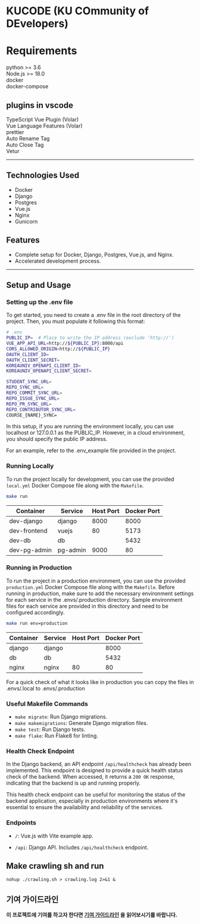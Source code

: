 # KUCODE (KU COmmunity of DEvelopers)


# Requirements
python >= 3.6  
Node.js >= 18.0  
docker  
docker-compose  

## plugins in vscode
TypeScript Vue Plugin (Volar)   
Vue Language Features (Volar)  
prettier  
Auto Rename Tag  
Auto Close Tag  
Vetur  


---

## Technologies Used

- Docker
- Django
- Postgres
- Vue.js
- Nginx
- Gunicorn

## Features

- Complete setup for Docker, Django, Postgres, Vue.js, and Nginx.
- Accelerated development process.

---



## Setup and Usage

### Setting up the .env file

To get started, you need to create a .env file in the root directory of the project. Then, you must populate it following this format:

```bash
# .env
PUBLIC_IP=  # Place to write the IP address (exclude 'http://')
VUE_APP_API_URL=http://${PUBLIC_IP}:8000/api
CORS_ALLOWED_ORIGIN=http://${PUBLIC_IP}
OAUTH_CLIENT_ID=
OAUTH_CLIENT_SECRET=
KOREAUNIV_OPENAPI_CLIENT_ID=
KOREAUNIV_OPENAPI_CLIENT_SECRET=

STUDENT_SYNC_URL=
REPO_SYNC_URL=
REPO_COMMIT_SYNC_URL=
REPO_ISSUE_SYNC_URL=
REPO_PR_SYNC_URL=
REPO_CONTRIBUTOR_SYNC_URL=
COURSE_{NAME}_SYNC=
```

In this setup, if you are running the environment locally, you can use localhost or 127.0.0.1 as the PUBLIC_IP. However, in a cloud environment, you should specify the public IP address.

For an example, refer to the .env_example file provided in the project.

### Running Locally

To run the project locally for development, you can use the provided `local.yml` Docker Compose file along with the `Makefile`.

```bash
make run
```

| Container  | Service | Host Port | Docker Port |
| ---------- | ------- | --------- | ----------- |
| dev-django | django  | 8000      | 8000        |
| dev-frontend  | vuejs   | 80      | 5173        |
| dev-db     | db      |       | 5432        |
| dev-pg-admin     | pg-admin      | 9000      | 80        |

### Running in Production

To run the project in a production environment, you can use the provided `production.yml` Docker Compose file along with the `Makefile`.
Before running in production, make sure to add the necessary environment settings for each service in the .envs/.production directory. Sample environment files for each service are provided in this directory and need to be configured accordingly.

```bash
make run env=production
```

| Container  | Service | Host Port | Docker Port |
| ---------- | ------- | --------- | ----------- |
| django     | django  |           | 8000        |
| db         | db      |           | 5432        |
| nginx      | nginx   | 80        | 80          |

For a quick check of what it looks like in production you can copy the files in .envs/.local to .envs/.production

### Useful Makefile Commands

- `make migrate`: Run Django migrations.
- `make makemigrations`: Generate Django migration files.
- `make test`: Run Django tests.
- `make flake`: Run Flake8 for linting.

### Health Check Endpoint

In the Django backend, an API endpoint `/api/healthcheck` has already been implemented. This endpoint is designed to provide a quick health status check of the backend. When accessed, it returns a `200 OK` response, indicating that the backend is up and running properly.

This health check endpoint can be useful for monitoring the status of the backend application, especially in production environments where it's essential to ensure the availability and reliability of the services.

### Endpoints

- `/`: Vue.js with Vite example app.
<!-- - `/admin`: Django admin panel. To access, you need to create a superuser using `make createsuperuser`. -->
- `/api`: Django API. Includes `/api/healthcheck` endpoint.

## Make crawling sh and run
```
nohup ./crawling.sh > crawling.log 2>&1 &
```

## 기여 가이드라인
**이 프로젝트에 기여를 하고자 한다면 
[기여 가이드라인](.github/CONTRIBUTING.md) 을 읽어보시기를 바랍니다.**
